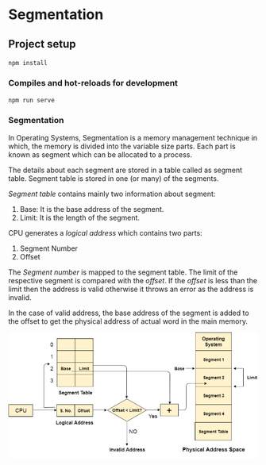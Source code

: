 # Segmentation

## Project setup

```
npm install
```

### Compiles and hot-reloads for development

```
npm run serve
```

### Segmentation

In Operating Systems, Segmentation is a memory management technique in which, the memory is divided into the variable size parts. Each part is known as segment which can be allocated to a process.

The details about each segment are stored in a table called as segment table. Segment table is stored in one (or many) of the segments.

_Segment table_ contains mainly two information about segment:

1. Base: It is the base address of the segment.
2. Limit: It is the length of the segment.

CPU generates a _logical address_ which contains two parts:

1. Segment Number
2. Offset

The _Segment number_ is mapped to the segment table. The limit of the respective segment is compared with the _offset_. If the _offset_ is less than the limit then the address is valid otherwise it throws an error as the address is invalid.

In the case of valid address, the base address of the segment is added to the offset to get the physical address of actual word in the main memory.

![](src/assets/images/os-segmentation.png)

